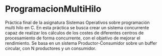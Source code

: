 # ProgramacionMultiHilo
Práctica final de la asignatura Sistemas Operativos sobre programación multi hilo en C. En esta práctica se busca crear un sistema concurrente capaz de realizar los cálculos de los costes de diferentes centros de procesamiento de forma concurrente, con el objetivo de mejorar el rendimiento. Se basa en un sistema Productor-Consumidor sobre un buffer circular, con N productores y un consumidor. 

